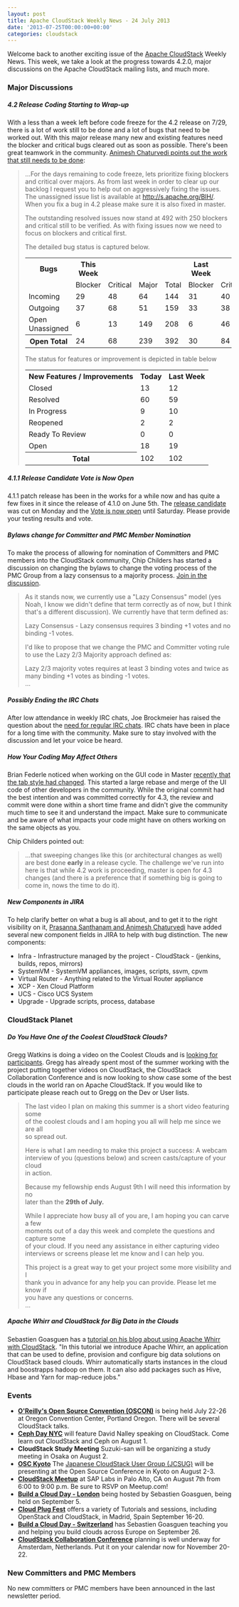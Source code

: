 ```yaml
---
layout: post
title: Apache CloudStack Weekly News - 24 July 2013
date: '2013-07-25T00:00:00+00:00'
categories: cloudstack
---
```

<p>Welcome back to another exciting issue of the <a href="http://cloudstack.apache.org" class="external-link" rel="nofollow">Apache CloudStack</a> Weekly News. This week, we take a look at the progress towards 4.2.0, major discussions on the Apache CloudStack mailing lists, and much more. </p>


<h3><a name="ApacheCloudStackWeeklyNews-24July2013-MajorDiscussions"></a>Major Discussions</h3>

<h5><a name="ApacheCloudStackWeeklyNews-24July2013-4.2ReleaseCodingStartingtoWrapup"></a>4.2 Release Coding Starting to Wrap-up</h5>

<p>With a less than a week left before code freeze for the 4.2 release on 7/29, there is a lot of work still to be done and a lot of bugs that need to be worked out. With this major release many new and existing features need the blocker and critical bugs cleared out as soon as possible. There's been great teamwork in the community. <a href="http://markmail.org/message/gurcwi24lhfwut7s" class="external-link" rel="nofollow">Animesh Chaturvedi points out the work that still needs to be done</a>:</p>

<blockquote>
<p>...For the days remaining to code freeze, lets prioritize fixing blockers and critical over majors. As from last week in order to clear up our backlog I request you to help out on aggressively fixing the issues. The unassigned issue list is available at <a href="http://s.apache.org/BlH/" class="external-link" rel="nofollow">http://s.apache.org/BlH/</a>. When you fix a bug in 4.2 please make sure it is also fixed in master.</p>

<p>The outstanding resolved issues now stand at 492 with 250 blockers and critical still to be verified. As with fixing issues now we need to focus on blockers and critical first.</p>

<p>The detailed bug status is captured below.</p>
<div class='table-wrap'>
<table class='confluenceTable'><tbody>
<tr>
<th class='confluenceTh'>Bugs</th>
<th class='confluenceTh'>This Week </th>
<th class='confluenceTh'>&nbsp;</th>
<th class='confluenceTh'>&nbsp;</th>
<th class='confluenceTh'>&nbsp;</th>
<th class='confluenceTh'>Last Week    </th>
<th class='confluenceTh'>&nbsp;</th>
<th class='confluenceTh'>&nbsp;</th>
<th class='confluenceTh'>&nbsp;</th>
</tr>
<tr>
<td class='confluenceTd'>&nbsp;</td>
<td class='confluenceTd'>   Blocker </td>
<td class='confluenceTd'>  Critical</td>
<td class='confluenceTd'> Major </td>
<td class='confluenceTd'> Total </td>
<td class='confluenceTd'>   Blocker </td>
<td class='confluenceTd'> Critical </td>
<td class='confluenceTd'> Major </td>
<td class='confluenceTd'> Total </td>
</tr>
<tr>
<td class='confluenceTd'>  Incoming       </td>
<td class='confluenceTd'>        29 </td>
<td class='confluenceTd'>       48 </td>
<td class='confluenceTd'>    64 </td>
<td class='confluenceTd'>   144 </td>
<td class='confluenceTd'>        31 </td>
<td class='confluenceTd'>       40 </td>
<td class='confluenceTd'>    46 </td>
<td class='confluenceTd'>   120 </td>
</tr>
<tr>
<td class='confluenceTd'> Outgoing        </td>
<td class='confluenceTd'>        37 </td>
<td class='confluenceTd'>       68 </td>
<td class='confluenceTd'>    51 </td>
<td class='confluenceTd'>   159 </td>
<td class='confluenceTd'>        33 </td>
<td class='confluenceTd'>       38 </td>
<td class='confluenceTd'>    65 </td>
<td class='confluenceTd'>   140 </td>
</tr>
<tr>
<td class='confluenceTd'> Open Unassigned </td>
<td class='confluenceTd'>         6 </td>
<td class='confluenceTd'>       13 </td>
<td class='confluenceTd'>   149 </td>
<td class='confluenceTd'>   208 </td>
<td class='confluenceTd'>         6 </td>
<td class='confluenceTd'>       46 </td>
<td class='confluenceTd'>   120 </td>
<td class='confluenceTd'>   226 </td>
</tr>
<tr>
<th class='confluenceTh'>Open Total      </th>
<td class='confluenceTd'>        24 </td>
<td class='confluenceTd'>       68 </td>
<td class='confluenceTd'>   239 </td>
<td class='confluenceTd'>   392 </td>
<td class='confluenceTd'>        30 </td>
<td class='confluenceTd'>       84 </td>
<td class='confluenceTd'>   213 </td>
<td class='confluenceTd'>   388 </td>
</tr>
</tbody></table>
</div>


<p>The status for features or improvement is depicted in table below</p>

<div class='table-wrap'>
<table class='confluenceTable'><tbody>
<tr>
<th class='confluenceTh'>New Features / Improvements </th>
<th class='confluenceTh'>Today     </th>
<th class='confluenceTh'>Last Week </th>
</tr>
<tr>
<td class='confluenceTd'> Closed                      </td>
<td class='confluenceTd'>        13 </td>
<td class='confluenceTd'>        12 </td>
</tr>
<tr>
<td class='confluenceTd'> Resolved                    </td>
<td class='confluenceTd'>        60 </td>
<td class='confluenceTd'>        59 </td>
</tr>
<tr>
<td class='confluenceTd'> In Progress                 </td>
<td class='confluenceTd'>         9 </td>
<td class='confluenceTd'>        10 </td>
</tr>
<tr>
<td class='confluenceTd'> Reopened                    </td>
<td class='confluenceTd'>         2 </td>
<td class='confluenceTd'>         2 </td>
</tr>
<tr>
<td class='confluenceTd'> Ready To Review             </td>
<td class='confluenceTd'>         0 </td>
<td class='confluenceTd'>         0 </td>
</tr>
<tr>
<td class='confluenceTd'> Open                        </td>
<td class='confluenceTd'>        18 </td>
<td class='confluenceTd'>        19 </td>
</tr>
<tr>
<th class='confluenceTh'>Total                       </th>
<td class='confluenceTd'>       102 </td>
<td class='confluenceTd'>       102 </td>
</tr>
</tbody></table>
</div>
</blockquote>

<h5><a name="ApacheCloudStackWeeklyNews-24July2013-4.1.1ReleaseCandidateVoteisNowOpen"></a>4.1.1 Release Candidate Vote is Now Open</h5>

<p>4.1.1 patch release has been in the works for a while now and has quite a few fixes in it since the release of 4.1.0 on June 5th. The <a href="https://dist.apache.org/repos/dist/dev/cloudstack/4.1.1/" class="external-link" rel="nofollow">release candidate</a> was cut on Monday and the <a href="http://markmail.org/message/36burcs46xcbglji" class="external-link" rel="nofollow">Vote is now open</a> until Saturday. Please provide your testing results and vote.</p>

<h5><a name="ApacheCloudStackWeeklyNews-24July2013-BylawschangeforCommitterandPMCMemberNomination"></a>Bylaws change for Committer and PMC Member Nomination</h5>

<p>To make the process of allowing for nomination of Committers and PMC members into the CloudStack community, Chip Childers has started a discussion on changing the bylaws to change the voting process of the PMC Group from a lazy consensus to a majority process. <a href="http://markmail.org/message/a635t4mcty5edbl5" class="external-link" rel="nofollow">Join in the discussion</a>.</p>

<blockquote>
<p>As it stands now, we currently use a "Lazy Consensus" model (yes Noah, I know we didn't define that term correctly as of now, but I think that's a different discussion). We currently have that term defined as:</p>

<p>Lazy Consensus - Lazy consensus requires 3 binding +1 votes and no binding -1 votes.</p>

<p>I'd like to propose that we change the PMC and Committer voting rule to use the Lazy 2/3 Majority approach defined as:</p>

<p>Lazy 2/3 majority votes requires at least 3 binding votes and twice as many binding +1 votes as binding -1 votes. <br/>
...</p></blockquote>

<h5><a name="ApacheCloudStackWeeklyNews-24July2013-PossiblyEndingtheIRCChats"></a>Possibly Ending the IRC Chats</h5>

<p>After low attendance in weekly IRC chats, Joe Brockmeier has raised the question about the <a href="http://markmail.org/message/n7ex7rdvfguhwylr" class="external-link" rel="nofollow">need for regular IRC chats</a>. IRC chats have been in place for a long time with the community. Make sure to stay involved with the discussion and let your voice be heard.</p>

<h5><a name="ApacheCloudStackWeeklyNews-24July2013-HowYourCodingMayAffectOthers"></a>How Your Coding May Affect Others</h5>

<p>Brian Federle noticed when working on the GUI code in Master <a href="http://markmail.org/message/ki42u4n6i7mbjaj4" class="external-link" rel="nofollow">recently that the tab style had changed</a>. This started a large rebase and merge of the UI code of other developers in the community. While the original commit had the best intention and was committed correctly for 4.3, the review and commit were done within a short time frame and didn't give the community much time to see it and understand the impact. Make sure to communicate and be aware of what impacts your code might have on others working on the same objects as you. </p>

<p>Chip Childers pointed out:</p>
<blockquote>
<p>...that sweeping changes like this (or architectural changes as well) are best done <b>early</b> in a release cycle. The challenge we've run into here is that while 4.2 work is proceeding, master is open for 4.3 changes (and there is a preference that if something big is going to come in, nows the time to do it).</p></blockquote>

<h5><a name="ApacheCloudStackWeeklyNews-24July2013-NewComponentsinJIRA"></a>New Components in JIRA</h5>

<p>To help clarify better on what a bug is all about, and to get it to the right visibility on it, <a href="http://markmail.org/message/tc74y3fqs27tu6uy" class="external-link" rel="nofollow">Prasanna Santhanam and Animesh Chaturvedi</a> have added several new component fields in JIRA to help with bug distinction. The new components:</p>
<ul>
	<li>Infra - Infrastructure managed by the project - CloudStack - (jenkins, builds, repos, mirrors)</li>
	<li>SystemVM - SystemVM appliances, images, scripts, ssvm, cpvm</li>
	<li>Virtual Router - Anything related to the Virtual Router appliance</li>
	<li>XCP - Xen Cloud Platform</li>
	<li>UCS - Cisco UCS System</li>
	<li>Upgrade - Upgrade scripts, process, database</li>
</ul>


<h3><a name="ApacheCloudStackWeeklyNews-24July2013-CloudStackPlanet"></a>CloudStack Planet</h3>

<h5><a name="ApacheCloudStackWeeklyNews-24July2013-DoYouHaveOneoftheCoolestCloudStackClouds%3F"></a>Do You Have One of the Coolest CloudStack Clouds?</h5>

<p>Gregg Watkins is doing a video on the Coolest Clouds and is <a href="http://markmail.org/message/7grezc77jioti5di" class="external-link" rel="nofollow">looking for participants</a>. Gregg has already spent most of the summer working with the project putting together videos on CloudStack, the CloudStack Collaboration Conference and is now looking to show case some of the best clouds in the world ran on Apache CloudStack. If you would like to participate please reach out to Gregg on the Dev or User lists.</p>

<blockquote>
<p>The last video I plan on making this summer is a short video featuring some<br/>
of the coolest clouds and I am hoping you all will help me since we are all<br/>
so spread out.</p>

<p>Here is what I am needing to make this project a success:   A webcam<br/>
interview of you (questions below) and screen casts/capture of your cloud<br/>
in action.</p>

<p>Because my fellowship ends August 9th I will need this information by no<br/>
later than the <b>29th of July.</b>  </p>

<p>While I appreciate how busy all of you are, I am hoping you can carve a few<br/>
moments out of a day this week and complete the questions and capture some<br/>
of your cloud.  If you need any assistance in either capturing video<br/>
interviews or screens please let me know and I can help you.</p>

<p>This project is a great way to get your project some more visibility and I<br/>
thank you in advance for any help you can provide.  Please let me know if<br/>
you have any questions or concerns.<br/>
...</p></blockquote>

<h5><a name="ApacheCloudStackWeeklyNews-24July2013-ApacheWhirrandCloudStackforBigDataintheClouds"></a>Apache Whirr and CloudStack for Big Data in the Clouds</h5>

<p>Sebastien Goasguen has a <a href="http://sebgoa.blogspot.com/2013/07/apache-whirr-and-cloudstack-for-big.html" class="external-link" rel="nofollow">tutorial on his blog about using Apache Whirr with CloudStack</a>. "In this tutorial we introduce Apache Whirr, an application that can be used to define, provision and configure big data solutions on CloudStack based clouds. Whirr automatically starts instances in the cloud and boostrapps hadoop on them. It can also add packages such as Hive, Hbase and Yarn for map-reduce jobs."</p>

<h3><a name="ApacheCloudStackWeeklyNews-24July2013-Events"></a>Events</h3>

<ul>
	<li><b><a href="http://www.oscon.com/oscon2013" class="external-link" rel="nofollow">O'Reilly's Open Source Convention (OSCON)</a></b> is being held July 22-26 at Oregon Convention Center, Portland Oregon. There will be several CloudStack talks.</li>
	<li><b><a href="https://cephdayny.eventbrite.com/" class="external-link" rel="nofollow">Ceph Day NYC</a></b> will feature David Nalley speaking on CloudStack. Come learn out CloudStack and Ceph on August 1.</li>
	<li><b>CloudStack Study Meeting</b> Suzuki-san will be organizing a study meeting in Osaka on August 2.</li>
	<li><b><a href="http://www.ospn.jp/osc2012-kyoto/" class="external-link" rel="nofollow">OSC Kyoto</a></b> The <a href="http://cloudstack.jp/" class="external-link" rel="nofollow">Japanese CloudStack User Group (JCSUG)</a> will be presenting at the Open Source Conference in Kyoto on August 2-3.</li>
	<li><b><a href="http://www.meetup.com/CloudStack-SF-Bay-Area-Users-Group/events/117379992/" class="external-link" rel="nofollow">CloudStack Meetup</a></b> at SAP Labs in Palo Alto, CA on August 7th from 6:00 to 9:00 p.m. Be sure to RSVP on Meetup.com!</li>
	<li><b><a href="http://lanyrd.com/2013/build-a-cloud-day-london/" class="external-link" rel="nofollow">Build a Cloud Day - London</a></b> being hosted by Sebastien Goasguen, being held on September 5.</li>
	<li><b><a href="http://www.cloudplugfest.org/about-cloud-plugfests" class="external-link" rel="nofollow">Cloud Plug Fest</a></b> offers a variety of Tutorials and sessions, including OpenStack and CloudStack, in Madrid, Spain September 16-20.</li>
	<li><b><a href="http://lanyrd.com/2013/build-a-cloud-day-geneva-switzerland/" class="external-link" rel="nofollow">Build a Cloud Day - Switzerland</a></b> has Sebastien Goasguen teaching you and helping you build clouds across Europe on September 26.</li>
	<li><b><a href="http://lanyrd.com/2013/cloudstack-collaboration-conference/" class="external-link" rel="nofollow">CloudStack Collaboration Conference</a></b> planning is well underway for Amsterdam, Netherlands. Put it on your calendar now for November 20-22.</li>
</ul>


<h3><a name="ApacheCloudStackWeeklyNews-24July2013-NewCommittersandPMCMembers"></a>New Committers and PMC Members</h3>

<p>No new committers or PMC members have been announced in the last newsletter period. </p>
